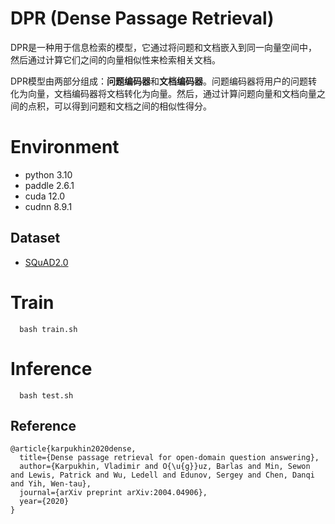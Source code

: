 # DPR (Dense Passage Retrieval)

DPR是一种用于信息检索的模型，它通过将问题和文档嵌入到同一向量空间中，然后通过计算它们之间的向量相似性来检索相关文档。

DPR模型由两部分组成：**问题编码器**和**文档编码器**。问题编码器将用户的问题转化为向量，文档编码器将文档转化为向量。然后，通过计算问题向量和文档向量之间的点积，可以得到问题和文档之间的相似性得分。

# Environment
- python 3.10
- paddle 2.6.1
- cuda 12.0
- cudnn 8.9.1

## Dataset 
- [SQuAD2.0](https://rajpurkar.github.io/SQuAD-explorer/)

# Train

```
  bash train.sh
```

# Inference
```
  bash test.sh
```

## Reference 
```
@article{karpukhin2020dense,
  title={Dense passage retrieval for open-domain question answering},
  author={Karpukhin, Vladimir and O{\u{g}}uz, Barlas and Min, Sewon and Lewis, Patrick and Wu, Ledell and Edunov, Sergey and Chen, Danqi and Yih, Wen-tau},
  journal={arXiv preprint arXiv:2004.04906},
  year={2020}
}
```